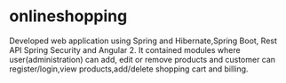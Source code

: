 # onlineshopping

Developed web application using Spring and Hibernate,Spring Boot, Rest API Spring Security and Angular 2. It contained modules where user(administration) can add, edit or remove products and customer can register/login,view products,add/delete shopping cart and billing.
